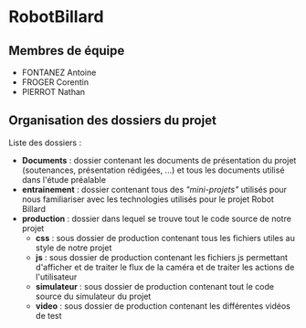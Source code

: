 # RobotBillard  
## Membres de équipe  
- FONTANEZ Antoine
- FROGER Corentin
- PIERROT Nathan

## Organisation des dossiers du projet

Liste des dossiers :
- **Documents** : dossier contenant les documents de présentation du projet (soutenances, présentation rédigées, ...) et tous les documents utilisé dans l'étude préalable
- **entrainement** : dossier contenant tous des *"mini-projets"* utilisés pour nous familiariser avec les technologies utilisés pour le projet Robot Billard
- **production** : dossier dans lequel se trouve tout le code source de notre projet
    - **css** : sous dossier de production contenant tous les fichiers utiles au style de notre projet
    - **js** : sous dossier de production contenant les fichiers js permettant d'afficher et de traiter le flux de la caméra et de traiter les actions de l'utilisateur
    - **simulateur** : sous dossier de production contenant tout le code source du simulateur du projet
    - **video** : sous dossier de production contenant les différentes vidéos de test
